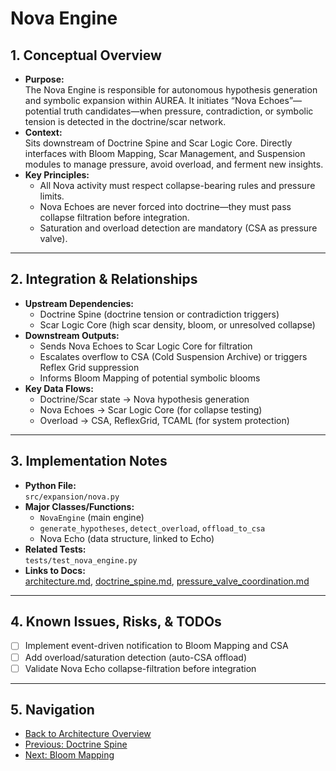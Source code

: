 # Nova Engine

## 1. Conceptual Overview

- **Purpose:**  
  The Nova Engine is responsible for autonomous hypothesis generation and symbolic expansion within AUREA. It initiates “Nova Echoes”—potential truth candidates—when pressure, contradiction, or symbolic tension is detected in the doctrine/scar network.
- **Context:**  
  Sits downstream of Doctrine Spine and Scar Logic Core. Directly interfaces with Bloom Mapping, Scar Management, and Suspension modules to manage pressure, avoid overload, and ferment new insights.
- **Key Principles:**  
  - All Nova activity must respect collapse-bearing rules and pressure limits.
  - Nova Echoes are never forced into doctrine—they must pass collapse filtration before integration.
  - Saturation and overload detection are mandatory (CSA as pressure valve).

---

## 2. Integration & Relationships

- **Upstream Dependencies:**  
  - Doctrine Spine (doctrine tension or contradiction triggers)
  - Scar Logic Core (high scar density, bloom, or unresolved collapse)
- **Downstream Outputs:**  
  - Sends Nova Echoes to Scar Logic Core for filtration
  - Escalates overflow to CSA (Cold Suspension Archive) or triggers Reflex Grid suppression
  - Informs Bloom Mapping of potential symbolic blooms
- **Key Data Flows:**  
  - Doctrine/Scar state → Nova hypothesis generation
  - Nova Echoes → Scar Logic Core (for collapse testing)
  - Overload → CSA, ReflexGrid, TCAML (for system protection)

---

## 3. Implementation Notes

- **Python File:**  
  `src/expansion/nova.py`
- **Major Classes/Functions:**  
  - `NovaEngine` (main engine)
  - `generate_hypotheses`, `detect_overload`, `offload_to_csa`
  - Nova Echo (data structure, linked to Echo)
- **Related Tests:**  
  `tests/test_nova_engine.py`
- **Links to Docs:**  
  [architecture.md](architecture.md), [doctrine_spine.md](doctrine_spine.md), [pressure_valve_coordination.md](pressure_valve_coordination.md)

---

## 4. Known Issues, Risks, & TODOs

- [ ] Implement event-driven notification to Bloom Mapping and CSA
- [ ] Add overload/saturation detection (auto-CSA offload)
- [ ] Validate Nova Echo collapse-filtration before integration

---

## 5. Navigation

- [Back to Architecture Overview](architecture.md)
- [Previous: Doctrine Spine](doctrine_spine.md)
- [Next: Bloom Mapping](bloom_mapping.md)
